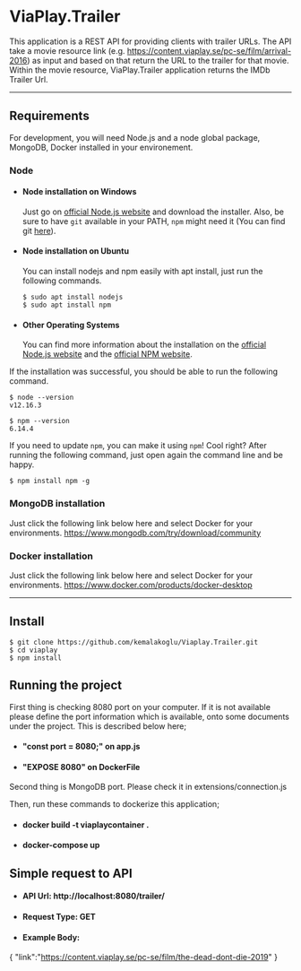 # ViaPlay.Trailer

This application is a REST API for providing clients with trailer URLs. The API take a
movie resource link (e.g. https://content.viaplay.se/pc-se/film/arrival-2016) as input and based on
that return the URL to the trailer for that movie. Within the movie resource, ViaPlay.Trailer application returns the IMDb Trailer Url.

---
## Requirements

For development, you will  need Node.js and a node global package, MongoDB, Docker installed in your environement.

### Node
- #### Node installation on Windows

  Just go on [official Node.js website](https://nodejs.org/) and download the installer.
Also, be sure to have `git` available in your PATH, `npm` might need it (You can find git [here](https://git-scm.com/)).

- #### Node installation on Ubuntu

  You can install nodejs and npm easily with apt install, just run the following commands.

      $ sudo apt install nodejs
      $ sudo apt install npm

- #### Other Operating Systems
  You can find more information about the installation on the [official Node.js website](https://nodejs.org/) and the [official NPM website](https://npmjs.org/).

If the installation was successful, you should be able to run the following command.

    $ node --version
    v12.16.3

    $ npm --version
    6.14.4

If you need to update `npm`, you can make it using `npm`! Cool right? After running the following command, just open again the command line and be happy.

    $ npm install npm -g

### MongoDB installation
Just click the following link below here and select Docker for your environments.
https://www.mongodb.com/try/download/community

### Docker installation
Just click the following link below here and select Docker for your environments.
https://www.docker.com/products/docker-desktop    

---

## Install

    $ git clone https://github.com/kemalakoglu/Viaplay.Trailer.git
    $ cd viaplay
    $ npm install

## Running the project

First thing is checking 8080 port on your computer. If it is not available please define the port information which is available, onto some documents under the project. This is described below here;  

- #### "const port = 8080;" on app.js
- #### "EXPOSE 8080" on DockerFile  

Second thing is MongoDB port. Please check it in extensions/connection.js

Then, run these commands to dockerize this application;

- #### docker build -t viaplaycontainer .
- ####  docker-compose up

## Simple request to API

- #### API Url: http://localhost:8080/trailer/
- #### Request Type: GET
- #### Example Body: 
{
    "link":"https://content.viaplay.se/pc-se/film/the-dead-dont-die-2019"
}

